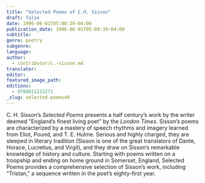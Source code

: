 ```yaml
---
title: "Selected Poems of C.H. Sisson"
draft: false
date: 1996-06-01T05:00:39-04:00
publication_date: 1996-06-01T05:00:39-04:00
subtitle:
genre: poetry
subgenre:
language:
author:
  - contributor/c.-sisson.md
translator:
editor:
featured_image_path:
editions:
  - 9780811213271
_slug: selected-poems40
---
```


C. H. Sisson’s _Selected Poems_ presents a half century’s work by the writer deemed "England’s finest living poet" by the _London Times_. Sisson’s poems are characterized by a mastery of speech rhythms and imagery learned from Eliot, Pound, and T. E. Hulme. Serious and highly charged, they are steeped in literary tradition (Sisson is one of the great translators of Dante, Horace, Lucretius, and Virgil), and they draw on Sisson’s remarkable knowledge of history and culture. Starting with poems written on a troopship and ending on home ground in Somerset, England, Selected Poems provides a comprehensive selection of Sisson’s work, including "Tristan," a sequence written in the poet’s eighty-first year.


